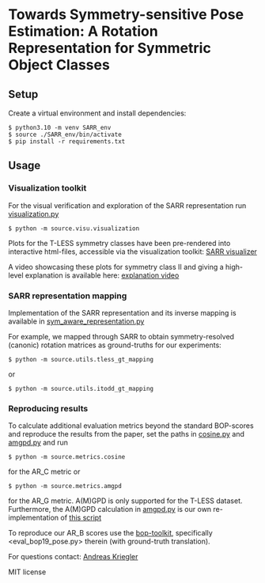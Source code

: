 # Towards Symmetry-sensitive Pose Estimation: A Rotation Representation for Symmetric Object Classes

## Setup
Create a virtual environment and install dependencies:
```
$ python3.10 -m venv SARR_env
$ source ./SARR_env/bin/activate
$ pip install -r requirements.txt
```

## Usage
### Visualization toolkit
For the  visual verification and exploration of the SARR representation run [visualization.py](source/visu/visualization.py)

```
$ python -m source.visu.visualization
```

Plots for the T-LESS symmetry classes have been pre-rendered into interactive html-files, accessible via the visualization toolkit:  [SARR visualizer](https://akriegler.github.io/SARR/)

A video showcasing these plots for symmetry class II and giving a high-level explanation is available here: [explanation video](supplementary/supplementary_video_visualization-toolkit_T-LESS_symmetry_II.mp4)


###  SARR representation mapping
Implementation of the SARR representation and its inverse mapping is available in [sym_aware_representation.py](source/SARR/sym_aware_representation.py)

For example, we mapped through SARR to obtain symmetry-resolved (canonic) rotation matrices as ground-truths for our experiments:
```
$ python -m source.utils.tless_gt_mapping
```
or
```
$ python -m source.utils.itodd_gt_mapping
```

### Reproducing results
To calculate additional evaluation metrics beyond the standard BOP-scores and reproduce the results from the paper, set the paths in [cosine.py](source/metrics/cosine.py) and [amgpd.py](source/metrics/amgpd.py) and run
```
$ python -m source.metrics.cosine
```
for the AR_C metric or 
```
$ python -m source.metrics.amgpd
```
for the AR_G metric.
A(M)GPD is only supported for the T-LESS dataset. Furthermore, the A(M)GPD calculation in [amgpd.py](source/metrics/amgpd.py) is our own re-implementation of [this script](https://github.com/GANWANSHUI/ES6D/blob/master/lib/tless_gadd_evaluator.py)

To reproduce our AR_B scores use the [bop-toolkit](https://github.com/thodan/bop_toolkit), specifically <eval_bop19_pose.py> therein (with ground-truth translation).


For questions contact:
[Andreas Kriegler](andreas.kriegler@tuwien.ac.at)

MIT license